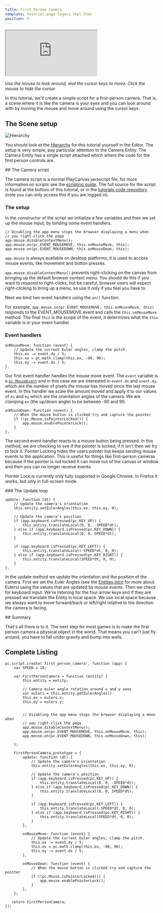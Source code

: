 ```yaml
---
title: First Person Camera
template: tutorial-page-legacy.tmpl.html
position: 4
---
```


<iframe src="http://apps.playcanvas.com/playcanvas/tutorials/first_person_camera?overlay=false" ></iframe>

*Use the mouse to look around, and the cursor keys to move. Click the mouse to hide the cursor*

In this tutorial, we'll create a simple script for a first-person camera. That is, a scene where it is like the camera is your eyes and you can look around with by moving the mouse and move around using the cursor keys.

## The Scene setup

![Hierarchy][1]

You should look at the [Hierarchy][2] for this tutorial yourself in the Editor. The setup is very simple, pay particular attention to the Camera Entity. The Camera Entity has a single script attached which where the code for the first person controls are.

## The Camera script

The camera script is a normal PlayCanvas javascript file, for more information on scripts see the [scripting guide][3]. The full source for the script is found at the bottom of this tutorial, or in the [tutorials code repository][4] (note you can only access this if you are logged in).

### The setup

In the constructor of the script we initialize a few variables and then we set up the mouse input, by binding some event handlers.

~~~javascript~~~
// Disabling the app menu stops the browser displaying a menu when
// you right-click the page
app.mouse.disableContextMenu();
app.mouse.on(pc.EVENT_MOUSEMOVE, this.onMouseMove, this);
app.mouse.on(pc.EVENT_MOUSEDOWN, this.onMouseDown, this);
~~~

`app.mouse` is always available on desktop platforms, it is used to access mouse events, like movement and button presses.

`app.mouse.disableContextMenu()` prevents right-clicking on the canvas from bringing up the default browser context menu. You should do this if you want to respond to right-clicks, but be careful, browser users will expect right-clicking to bring up a menu, so use it only if you feel you have to.

Next we bind two event handlers using the `on()` function.

For example, `app.mouse.on(pc.EVENT_MOUSEMOVE, this.onMouseMove, this)` responds to the EVENT_MOUSEMOVE event and calls the `this.onMouseMove` method. The final `this` is the scope of the event, it determines what the `this` variable is in your event handler.

### Event handlers

~~~javascript~~~
onMouseMove: function (event) {
    // Update the current Euler angles, clamp the pitch.
    this.ex -= event.dy / 5;
    this.ex = pc.math.clamp(this.ex, -90, 90);
    this.ey -= event.dx / 5;
},
~~~

Our first event handler handles the mouse move event. The `event` variable is a [`pc.MouseEvent`][5] and in this case we are interested in `event.dx` and `event.dy`, which are the number of pixels the mouse has moved since the last mouse event. In this handler we scale the amount moved and apply it to our values of `ex` and `ey` which are the orientation angles of the camera. We are clamping `ex` (the up/down angle) to be between -90 and 90.

~~~javascript~~~
onMouseDown: function (event) {
    // When the mouse button is clicked try and capture the pointer
    if (!pc.Mouse.isPointerLocked()) {
        app.mouse.enablePointerLock();
    }
},
~~~

The second event handler reacts to a mouse button being pressed. In this method, we are checking to see if the pointer is locked, if it isn't then we try to lock it. Pointer Locking hides the users pointer but keeps sending mouse events to the application. This is useful for things like first-person cameras because if the pointer is not locked it can move out of the canvas or window and then you can no longer receive events.

<div class="pc-notice-message pc-small">
Pointer Lock is currently only fully supported in Google Chrome. In Firefox it works, but only in full-screen mode.
</div>

### The Update loop

~~~javascript~~~
update: function (dt) {
    // Update the camera's orientation
    this.entity.setEulerAngles(this.ex, this.ey, 0);

    // Update the camera's position
    if (app.keyboard.isPressed(pc.KEY_UP)) {
        this.entity.translateLocal(0, 0, -SPEED*dt);
    } else if (app.keyboard.isPressed(pc.KEY_DOWN)) {
        this.entity.translateLocal(0, 0, SPEED*dt);
    }

    if (app.keyboard.isPressed(pc.KEY_LEFT)) {
        this.entity.translateLocal(-SPEED*dt, 0, 0);
    } else if (app.keyboard.isPressed(pc.KEY_RIGHT)) {
        this.entity.translateLocal(SPEED*dt, 0, 0);
    }
},
~~~

In the update method we update the orientation and the position of the camera. First we set the Euler Angles (see the [Entities intro][6] for more about Eulers) using the values that are updated by mouse events. Then we check for keyboard input. We're listening for the four arrow keys and if they are pressed we translate the Entity in local space. We use local space because we always want to move forward/back or left/right relative to the direction the camera is facing.

## Summary

That's all there is to it. The next step for most games is to make the first person camera a physical object in the world. That means you can't just fly around, you have to fall under gravity and bump into walls.

## Complete Listing

~~~javascript~~~
pc.script.create('first_person_camera', function (app) {
    var SPEED = 10;

    var FirstPersonCamera = function (entity) {
        this.entity = entity;

        // Camera euler angle rotation around x and y axes
        var eulers = this.entity.getEulerAngles()
        this.ex = eulers.x;
        this.ey = eulers.y;


        // Disabling the app menu stops the browser displaying a menu when
        // you right-click the page
        app.mouse.disableContextMenu();
        app.mouse.on(pc.EVENT_MOUSEMOVE, this.onMouseMove, this);
        app.mouse.on(pc.EVENT_MOUSEDOWN, this.onMouseDown, this);

    };

    FirstPersonCamera.prototype = {
        update: function (dt) {
            // Update the camera's orientation
            this.entity.setEulerAngles(this.ex, this.ey, 0);

            // Update the camera's position
            if (app.keyboard.isPressed(pc.KEY_UP)) {
                this.entity.translateLocal(0, 0, -SPEED*dt);
            } else if (app.keyboard.isPressed(pc.KEY_DOWN)) {
                this.entity.translateLocal(0, 0, SPEED*dt);
            }

            if (app.keyboard.isPressed(pc.KEY_LEFT)) {
                this.entity.translateLocal(-SPEED*dt, 0, 0);
            } else if (app.keyboard.isPressed(pc.KEY_RIGHT)) {
                this.entity.translateLocal(SPEED*dt, 0, 0);
            }
        },

        onMouseMove: function (event) {
            // Update the current Euler angles, clamp the pitch.
            this.ex -= event.dy / 5;
            this.ex = pc.math.clamp(this.ex, -90, 90);
            this.ey -= event.dx / 5;
        },

        onMouseDown: function (event) {
            // When the mouse button is clicked try and capture the pointer
            if (!pc.Mouse.isPointerLocked()) {
                app.mouse.enablePointerLock();
            }
        },
    };

   return FirstPersonCamera;
});
~~~

[2]: https://playcanvas.com/editor/scene/329653
[3]: /user-manual/scripting/
[4]: https://playcanvas.com/project/186/code
[5]: /engine/api/stable/symbols/pc.MouseEvent.html
[6]: /tutorials/beginner/manipulating-entities/

[1]: /images/tutorials/first_person_camera_pack.png

